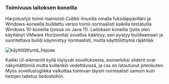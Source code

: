 ### Toimivuus laitoksen koneilla

Harjoitustyö toimii mainioisti Cubbli-linuxilla omalla fuksiläppärilläni ja Windows-koneella buildattu versio toimii normaalisti
kaikilla testatuilla Windows 10-koneilla (joissa on Java 11). Laitoksen koneilla (joita olen käyttänyt VMware Horizonilla) sovellus kääntyy, 
sen pystyy buildaamaan ja suoritettava buildi käynnistyy normaalisti, mutta käyttöliittymä räjähtää: 

![käyttöliittymä_hajoaa](https://github.com/Veikkosuhonen/ot-harjoitustyo/blob/master/dokumentaatio/kuvat/app_breaking.png)

Kaikki UI-elementit kyllä löytyvät sovelluksesta, esimerkiksi sliderit ovat näkymättömiä mutta kuitenkin vedettävissä, ja 
css on latautunut jotenkuten. Myös sovelluslogiikka vaikuttaa toimivan täysin normaalisti samoin kuin tietojen talletus tiedostoihin.
